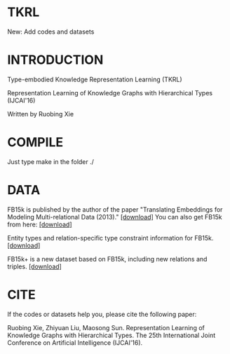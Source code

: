 # TKRL

New: Add codes and datasets

# INTRODUCTION

Type-embodied Knowledge Representation Learning (TKRL)

Representation Learning of Knowledge Graphs with Hierarchical Types (IJCAI'16)

Written by Ruobing Xie


# COMPILE 

Just type make in the folder ./


# DATA

FB15k is published by the author of the paper "Translating Embeddings for Modeling Multi-relational Data (2013)." 
<a href="https://everest.hds.utc.fr/doku.php?id=en:transe">[download]</a>
You can also get FB15k from here: <a href="http://pan.baidu.com/s/1eSvyY46">[download]</a>

Entity types and relation-specific type constraint information for FB15k. <a href="http://pan.baidu.com/s/1c1ChN7i">[download]</a> 

FB15k+ is a new dataset based on FB15k, including new relations and triples. <a href="http://pan.baidu.com/s/1mitkRRq">[download]</a>


# CITE

If the codes or datasets help you, please cite the following paper:

Ruobing Xie, Zhiyuan Liu, Maosong Sun. Representation Learning of Knowledge Graphs with Hierarchical Types. The 25th International Joint Conference on Artificial Intelligence (IJCAI'16).

